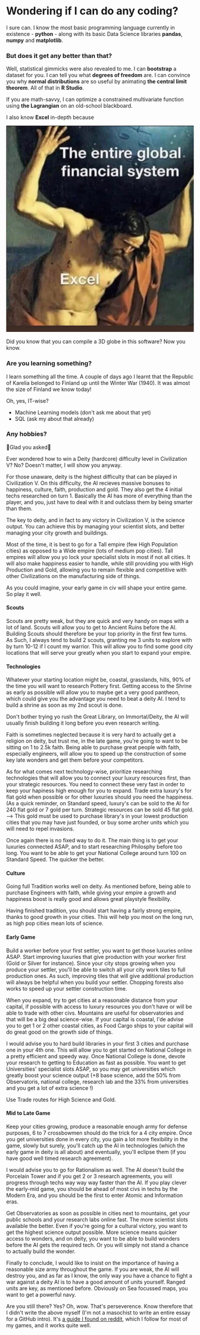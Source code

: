 # Wondering if I can do any coding?
I sure can. I know the most basic programming language currently in existence - **python** - along with its basic Data Science libraries **pandas**, **numpy** and **matplotlib**.

### But does it get any better than that?
Well, statistical gimmicks were also revealed to me. I can **bootstrap** a dataset for you. I can tell you what **degrees of freedom** are. I can convince you why **normal distributions** are so useful by animating **the central limit theorem**. All of that in **R Studio**.

If you are math-savvy, I can optimize a constrained multivariate function using **the Lagrangian** on an old-school blackboard.

I also know **Excel** in-depth because

![Excel-Atlas with the entire financial system on his shoulders](/assets/fzw82b6rfre71.png)

Did you know that you can compile a 3D globe in this software? Now you know.
  
### Are you learning something? 
I learn something all the time. A couple of days ago I learnt that the Republic of Karelia belonged to Finland up until the Winter War (1940). It was almost the size of Finland we know today!
  
Oh, yes, IT-wise?
  
* Machine Learning models (don't ask me about that yet)
* SQL (ask my about that already)
  
### Any hobbies?
💠Glad you asked💠
  
Ever wondered how to win a Deity (hardcore) difficulty level in Civilization V? 
No?
Doesn't matter, I will show you anyway.
  
For those unaware, deity is the highest difficulty that can be played in Civilization V. On this difficulty, the AI recieves massive bonuses to happiness, culture, faith, production and gold. They also get the 4 initial techs researched on turn 1. Basically the AI has more of everything than the player, and you, just have to deal with it and outclass them by being smarter than them.

The key to deity, and in fact to any victory in Civilization V, is the science output. You can achieve this by managing your scientist slots, and better managing your city growth and buildings.

Most of the time, it is best to go for a Tall empire (few High Population cities) as opposed to a Wide empire (lots of medium pop cities). Tall empires will allow you yo lock your specialist slots in most if not all cities. It will also make happiness easier to handle, while still providing you with High Production and Gold, allowing you to remain flexible and competitive with other Civilizations on the manufacturing side of things.

As you could imagine, your early game in civ will shape your entire game. So play it well.

#### Scouts
Scouts are pretty weak, but they are quick and very handy on maps with a lot of land. Scouts will allow you to get to Ancient Ruins before the AI. Building Scouts should therefore be your top priority in the first few turns. As Such, I always tend to build 2 scouts, granting me 3 units to explore with by turn 10-12 if I count my warrior. This will allow you to find some good city locations that will serve your greatly when you start to expand your empire.

#### Technologies
Whatever your starting location might be, coastal, grasslands, hills, 90% of the time you will want to research Pottery first. Getting access to the Shrine as early as possible will allow you to maybe get a very good pantheon, which could give you the advantage you need to beat a deity AI. I tend to build a shrine as soon as my 2nd scout is done.

Don't bother trying yo rush the Great Library, on Immortal/Deity, the AI will usually finish building it long before you even research writing. 

Faith is sometimes neglected because it is very hard to actually get a religion on deity, but trust me, in the late game, you're going to want to be sitting on 1 to 2.5k faith. Being able to purchase great people with faith, especially engineers, will allow you to speed up the construction of some key late wonders and get them before your competitors.

As for what comes next technology-wise, prioritize researching technologies that will allow you to connect your luxury resources first, than your strategic resources. You need to connect these very fast in order to keep your hapiness high enough for you to expand. Trade extra luxury's for flat gold when possible or for other luxuries should you need the happiness. (As a quick reminder, on Standard speed, luxury's can be sold to the AI for 240 flat gold or 7 gold per turn. Strategic resources can be sold 45 flat gold. --> This gold must be used to purchase library's in your lowest production cities that you may have just founded, or buy some archer units which you will need to repel invasions.

Once again there is no fixed way to do it. The main thing is to get your luxuries connected ASAP, and to start researching Philosphy before too long. You want to be able to get your National College around turn 100 on Standard Speed. The quicker the better.

#### Culture
Going full Tradition works well on deity. As mentioned before, being able to purchase Engineers with faith, while giving your empire a growth and happiness boost is really good and allows great playstyle flexibility.

Having finished tradition, you should start having a fairly strong empire, thanks to good growth in your cities. This will help you most on the long run, as high pop cities mean lots of science.

#### Early Game

Build a worker before your first settler, you want to get those luxuries online ASAP. Start improving luxuries that give production with your worker first (Gold or Silver for instance). Since your city stops growing when you produce your settler, you'll be able to switch all your city work tiles to full production ones. As such, improving tiles that will give additional production will always be helpful when you build your settler. Chopping forests also works to speed up your settler construction time.

When you expand, try to get cities at a reasonable distance from your capital, if possible with access to luxury resources you don't have or will be able to trade with other civs. Mountains are useful for observatories and that will be a big deal science-wise. If your capital is coastal, I'de advise you to get 1 or 2 other coastal cities, as Food Cargo ships to your capital will do great good on the growth side of things.

I would advise you to hard build libraries in your first 3 cities and purchase one in your 4th one. This will allow you to get started on National College in a pretty efficient and speedy way. Once National College is done, devote your research to getting to Education as fast as possible. You want to get Universities' specialist slots ASAP, so you may get universities which greatly boost your science output (+8 base science, add the 50% from Observatoris, national college, research lab and the 33% from universities and you get a lot of extra science !)

Use Trade routes for High Science and Gold.

#### Mid to Late Game

Keep your cities growing, produce a reasonable enough army for defense purposes, 6 to 7 crossbowmen should do the trick for a 4 city empire. Once you get universities done in every city, you gain a lot more flexibility in the game, slowly but surely, you'll catch up the AI in technologies (which the early game in deity is all about) and eventually, you'll eclipse them (if you have good well timed research agreement).

I would advise you to go for Rationalism as well. The AI doesn't build the Porcelain Tower and if you get 2 or 3 research agreements, you will progress through techs way way way faster than the AI. If you play clever the early-mid game, you should be ahead of most civs in techs by the Modern Era, and you should be the first to enter Atomic and Information eras.

Get Observatories as soon as possible in cities next to mountains, get your public schools and your research labs online fast. The more scientist slots available the better. Even if you're going for a cultural victory, you want to get the highest science output possible. More science means quicker access to wonders, and on deity, you want to be able to build wonders before the AI gets the required tech. Or you will simply not stand a chance to actually build the wonder.

Finally to conclude, I would like to insist on the importance of having a reasonable size army throughout the game. If you are weak, the AI will destroy you, and as far as I know, the only way you have a chance to fight a war against a deity AI is to have a good amount of units yourself. Ranged units are key, as mentioned before. Obviously on Sea focussed maps, you want to get a powerful navy.

Are you still there? Yes? Oh, wow. That's perseverence. Know therefore that I didn't write the above myself (I'm not a masochist to write an entire essay for a GitHub intro). It's [a guide I found on reddit](https://www.reddit.com/r/civ/comments/26m17h/a_guide_to_deity_bnw/), which I follow for most of my games, and it works quite well.
